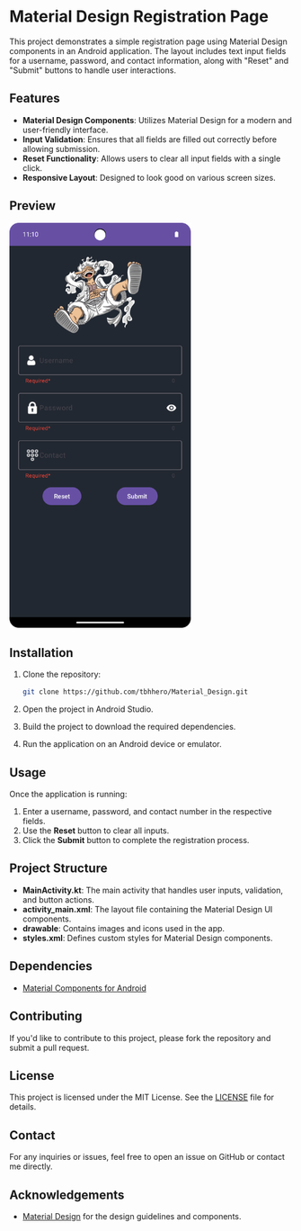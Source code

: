 
# Material Design Registration Page

This project demonstrates a simple registration page using Material Design components in an Android application. The layout includes text input fields for a username, password, and contact information, along with "Reset" and "Submit" buttons to handle user interactions.

## Features

- **Material Design Components**: Utilizes Material Design for a modern and user-friendly interface.
- **Input Validation**: Ensures that all fields are filled out correctly before allowing submission.
- **Reset Functionality**: Allows users to clear all input fields with a single click.
- **Responsive Layout**: Designed to look good on various screen sizes.

## Preview
<img src="screenshot.png" alt="Screenshot" height="720">


## Installation

1. Clone the repository:

   ```bash
   git clone https://github.com/tbhhero/Material_Design.git
   ```

2. Open the project in Android Studio.

3. Build the project to download the required dependencies.

4. Run the application on an Android device or emulator.

## Usage

Once the application is running:

1. Enter a username, password, and contact number in the respective fields.
2. Use the **Reset** button to clear all inputs.
3. Click the **Submit** button to complete the registration process.

## Project Structure

- **MainActivity.kt**: The main activity that handles user inputs, validation, and button actions.
- **activity_main.xml**: The layout file containing the Material Design UI components.
- **drawable**: Contains images and icons used in the app.
- **styles.xml**: Defines custom styles for Material Design components.

## Dependencies

- [Material Components for Android](https://github.com/material-components/material-components-android)

## Contributing

If you'd like to contribute to this project, please fork the repository and submit a pull request.

## License

This project is licensed under the MIT License. See the [LICENSE](LICENSE) file for details.

## Contact

For any inquiries or issues, feel free to open an issue on GitHub or contact me directly.

## Acknowledgements

- [Material Design](https://material.io/develop/android) for the design guidelines and components.
